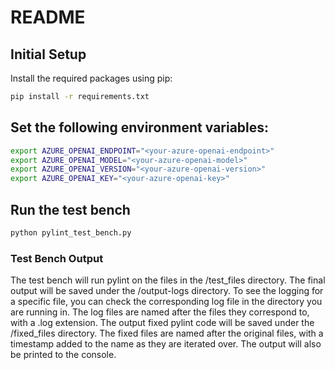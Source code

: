 # README

## Initial Setup


Install the required packages using pip:

```bash
pip install -r requirements.txt
```

## Set the following environment variables:
```bash
export AZURE_OPENAI_ENDPOINT="<your-azure-openai-endpoint>"
export AZURE_OPENAI_MODEL="<your-azure-openai-model>"
export AZURE_OPENAI_VERSION="<your-azure-openai-version>"
export AZURE_OPENAI_KEY="<your-azure-openai-key>"
```


## Run the test bench
```bash
python pylint_test_bench.py
```

### Test Bench Output
The test bench will run pylint on the files in the /test_files directory. The final output will be saved under the /output-logs directory. To see the logging for a specific file, you can check the corresponding log file in the directory you are running in. The log files are named after the files they correspond to, with a .log extension. The output fixed pylint code will be saved under the /fixed_files directory. The fixed files are named after the original files, with a timestamp added to the name as they are iterated over. The output will also be printed to the console.